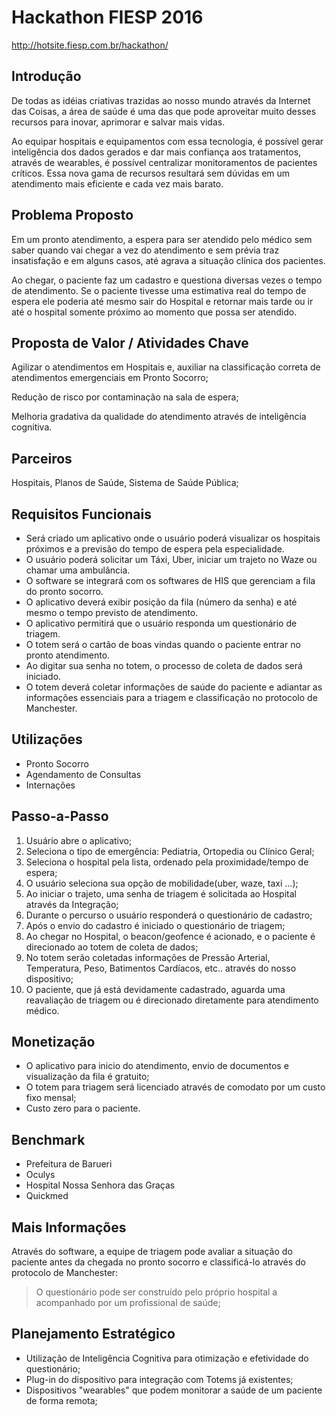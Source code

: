 # Hackathon FIESP 2016
http://hotsite.fiesp.com.br/hackathon/

## Introdução

De todas as idéias criativas trazidas ao nosso mundo através da Internet das Coisas, a área de saúde é uma das que pode aproveitar muito desses recursos para inovar, aprimorar e salvar mais vidas.

Ao equipar hospitais e equipamentos com essa tecnologia, é possível gerar inteligência dos dados gerados e dar mais confiança aos tratamentos, através de wearables, é possível centralizar monitoramentos de pacientes críticos. Essa nova gama de recursos resultará sem dúvidas em um atendimento mais eficiente e cada vez mais barato.

## Problema Proposto

Em um pronto atendimento, a espera para ser atendido pelo médico sem saber quando vai chegar a vez do atendimento e sem prévia traz insatisfação e em alguns casos, até agrava a situação clínica dos pacientes.

Ao chegar, o paciente faz um cadastro e questiona diversas vezes o tempo de atendimento. Se o paciente tivesse uma estimativa real do tempo de espera ele poderia até mesmo sair do Hospital e retornar mais tarde ou ir até o hospital somente próximo ao momento que possa ser atendido.

## Proposta de Valor / Atividades Chave

Agilizar o atendimentos em Hospitais e, auxiliar na classificação correta de atendimentos emergenciais em Pronto Socorro;

Redução de risco por contaminação na sala de espera;

Melhoria gradativa da qualidade do atendimento através de inteligência cognitiva.

## Parceiros

Hospitais, Planos de Saúde, Sistema de Saúde Pública;

## Requisitos Funcionais

- Será criado um aplicativo onde o usuário poderá visualizar os hospitais próximos e a previsão do tempo de espera pela especialidade.
- O usuário poderá solicitar um Táxi, Uber, iniciar um trajeto no Waze ou chamar uma ambulância.
- O software se integrará com os softwares de HIS que gerenciam a fila do pronto socorro.
- O aplicativo deverá exibir posição da fila (número da senha) e até mesmo o tempo previsto de atendimento.
- O aplicativo permitirá que o usuário responda um questionário de triagem.
- O totem será o cartão de boas vindas quando o paciente entrar no pronto atendimento.
- Ao digitar sua senha no totem, o processo de coleta de dados será iniciado.
- O totem deverá coletar informações de saúde do paciente e adiantar as informações essenciais para a triagem e classificação no protocolo de Manchester.

## Utilizações

- Pronto Socorro
- Agendamento de Consultas
- Internações

## Passo-a-Passo

1. Usuário abre o aplicativo;
2. Seleciona o tipo de emergência: Pediatria, Ortopedia ou Clínico Geral;
3. Seleciona o hospital pela lista, ordenado pela proximidade/tempo de espera;
4. O usuário seleciona sua opção de mobilidade(uber, waze, taxi ...);
5. Ao iniciar o trajeto, uma senha de triagem é solicitada ao Hospital através da Integração;
6. Durante o percurso o usuário responderá o questionário de cadastro;
7. Após o envio do cadastro é iniciado o questionário de triagem;
8. Ao chegar no Hospital, o beacon/geofence é acionado, e o paciente é direcionado ao totem de coleta de dados;
9. No totem serão coletadas informações de Pressão Arterial, Temperatura, Peso, Batimentos Cardíacos, etc.. através do nosso dispositivo;
10. O paciente, que já está devidamente cadastrado, aguarda uma reavaliação de triagem ou é direcionado diretamente para atendimento médico.

## Monetização

- O aplicativo para inicio do atendimento, envio de documentos e visualização da fila é gratuito;
- O totem para triagem será licenciado através de comodato por um custo fixo mensal;
- Custo zero para o paciente.

## Benchmark

- Prefeitura de Barueri
- Oculys
- Hospital Nossa Senhora das Graças
- Quickmed

## Mais Informações

Através do software, a equipe de triagem pode avaliar a situação do paciente antes da chegada no pronto socorro e classificá-lo através do protocolo de Manchester:

> O questionário pode ser construído pelo próprio hospital a acompanhado por um profissional de saúde;


## Planejamento Estratégico

- Utilização de Inteligência Cognitiva para otimização e efetividade do questionário;
- Plug-in do dispositivo para integração com Totems já existentes;
- Dispositivos "wearables" que podem monitorar a saúde de um paciente de forma remota;




